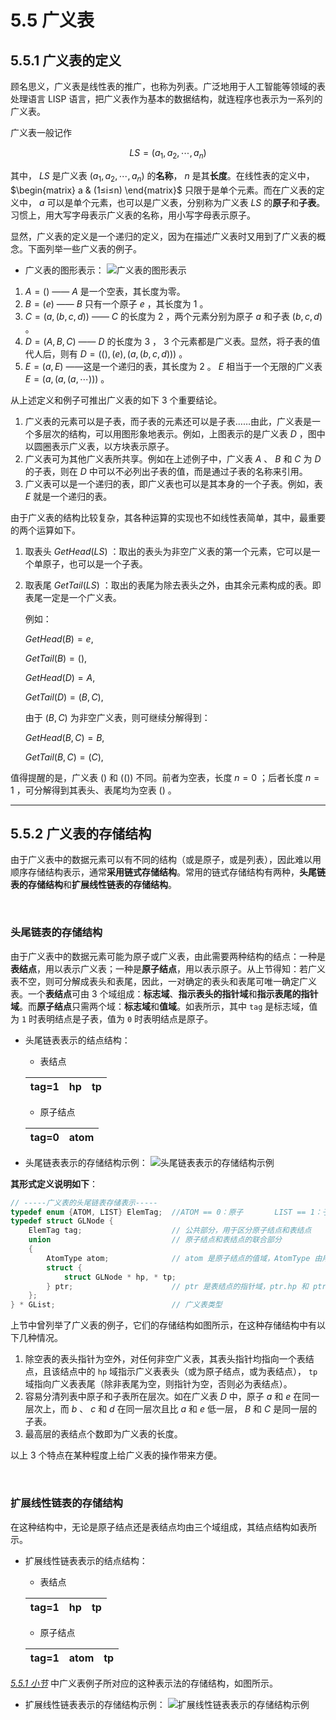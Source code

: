 # 5.5 广义表

## <span id="5.5.1广义表的定义">**5.5.1 广义表的定义**</span>

顾名思义，广义表是线性表的推广，也称为列表。广泛地用于人工智能等领域的表处理语言 LISP 语言，把广义表作为基本的数据结构，就连程序也表示为一系列的广义表。

广义表一般记作

$$LS=(a_1,a_2,\cdots ,a_n)$$

其中， $LS$ 是广义表 $(a_1,a_2,\cdots ,a_n)$ 的**名称**， $n$ 是其**长度**。在线性表的定义中， $\begin{matrix} a & (1≤i≤n) \end{matrix}$ 只限于是单个元素。而在广义表的定义中， $a$ 可以是单个元素，也可以是广义表，分别称为广义表 $LS$ 的**原子**和**子表**。习惯上，用大写字母表示广义表的名称，用小写字母表示原子。

显然，广义表的定义是一个递归的定义，因为在描述广义表时又用到了广义表的概念。下面列举一些广义表的例子。

- 广义表的图形表示：
  ![广义表的图形表示](https://static.owo.cab/notes/image/cs/ds/chapter04/广义表的图形表示.webp "广义表的图形表示")

1. $A=()$ —— $A$ 是一个空表，其长度为零。
2. $B=(e)$ —— $B$ 只有一个原子 $e$ ，其长度为 $1$ 。
3. $C=(a,(b,c,d))$ —— $C$ 的长度为 $2$ ，两个元素分别为原子 $a$ 和子表 $(b,c,d)$ 。
4. $D=(A,B,C)$ —— $D$ 的长度为 $3$ ， $3$ 个元素都是广义表。显然，将子表的值代人后，则有 $D=((),(e),(a,(b,c,d)))$ 。
5. $E=(a,E)$ ——这是一个递归的表，其长度为 $2$ 。 $E$ 相当于一个无限的广义表 $E=(a,(a,(a,\cdots)))$ 。

从上述定义和例子可推出广义表的如下 3 个重要结论。

1. 广义表的元素可以是子表，而子表的元素还可以是子表……由此，广义表是一个多层次的结构，可以用图形象地表示。例如，上图表示的是广义表 $D$ ，图中以圆圈表示广义表，以方块表示原子。
2. 广义表可为其他广义表所共享。例如在上述例子中，广义表 $A$ 、 $B$ 和 $C$ 为 $D$ 的子表，则在 $D$ 中可以不必列出子表的值，而是通过子表的名称来引用。
3. 广义表可以是一个递归的表，即广义表也可以是其本身的一个子表。例如，表 $E$ 就是一个递归的表。

由于广义表的结构比较复杂，其各种运算的实现也不如线性表简单，其中，最重要的两个运算如下。

1. 取表头 $GetHead(LS)$ ：取出的表头为非空广义表的第一个元素，它可以是一个单原子，也可以是一个子表。
2. 取表尾 $GetTail(LS)$ ：取出的表尾为除去表头之外，由其余元素构成的表。即表尾一定是一个广义表。

   例如：

   $GetHead(B)=e,$

   $GetTail(B)=(),$

   $GetHead(D)=A,$

   $GetTail(D)=(B,C),$

   由于 $(B,C)$ 为非空广义表，则可继续分解得到：

   $GetHead(B,C)=B,$

   $GetTail(B,C)=(C),$

值得提醒的是，广义表 $()$ 和 $(())$ 不同。前者为空表，长度 $n=0$ ；后者长度 $n=1$ ，可分解得到其表头、表尾均为空表 $()$ 。

---

## 5.5.2 广义表的存储结构

由于广义表中的数据元素可以有不同的结构（或是原子，或是列表），因此难以用顺序存储结构表示，通常**采用链式存储结构**。常用的链式存储结构有两种，**头尾链表的存储结构**和**扩展线性链表的存储结构**。

<br>

### 头尾链表的存储结构

由于广义表中的数据元素可能为原子或广义表，由此需要两种结构的结点：一种是**表结点**，用以表示广义表；一种是**原子结点**，用以表示原子。从上节得知：若广义表不空，则可分解成表头和表尾，因此，一对确定的表头和表尾可唯一确定广义表。一个**表结点**可由 3 个域组成：**标志域**、**指示表头的指针域**和**指示表尾的指针域**。而**原子结点**只需两个域：**标志域**和**值域**。如表所示，其中 `tag` 是标志域，值为 `1` 时表明结点是子表，值为 `0` 时表明结点是原子。

- 头尾链表表示的结点结构：

  - 表结点

  | tag=1 | hp  | tp  |
  | :---: | :-: | :-: |

  - 原子结点

  | tag=0 | atom |
  | :---: | :--: |

- 头尾链表表示的存储结构示例：
  ![头尾链表表示的存储结构示例](https://static.owo.cab/notes/image/cs/ds/chapter04/头尾链表表示的存储结构示例.webp "头尾链表表示的存储结构示例")

**其形式定义说明如下**：

```cpp
// -----广义表的头尾链表存储表示-----
typedef enum {ATOM, LIST} ElemTag;  //ATOM == 0：原子       LIST == 1：子表
typedef struct GLNode {
    ElemTag tag;                    // 公共部分，用于区分原子结点和表结点
    union                           // 原子结点和表结点的联合部分
    {
        AtomType atom;              // atom 是原子结点的值域，AtomType 由用户定义
        struct {
            struct GLNode * hp, * tp;
        } ptr;                      // ptr 是表结点的指针域，ptr.hp 和 ptr.tp 分别指向表头和表尾
    };
} * GList;                          // 广义表类型
```

上节中曾列举了广义表的例子，它们的存储结构如图所示，在这种存储结构中有以下几种情况。

1. 除空表的表头指针为空外，对任何非空广义表，其表头指针均指向一个表结点，且该结点中的 `hp` 域指示广义表表头（或为原子结点，或为表结点）， `tp` 域指向广义表表尾（除非表尾为空，则指针为空，否则必为表结点）。
2. 容易分清列表中原子和子表所在层次。如在广义表 $D$ 中，原子 $a$ 和 $e$ 在同一层次上，而 $b$ 、 $c$ 和 $d$ 在同一层次且比 $a$ 和 $e$ 低一层， $B$ 和 $C$ 是同一层的子表。
3. 最高层的表结点个数即为广义表的长度。

以上 3 个特点在某种程度上给广义表的操作带来方便。

<br>

### 扩展线性链表的存储结构

在这种结构中，无论是原子结点还是表结点均由三个域组成，其结点结构如表所示。

- 扩展线性链表表示的结点结构：

  - 表结点

  | tag=1 | hp  | tp  |
  | :---: | :-: | :-: |

  - 原子结点

  | tag=1 | atom | tp  |
  | :---: | :--: | :-: |

[_5.5.1 小节_](#5.5.1广义表的定义) 中广义表例子所对应的这种表示法的存储结构，如图所示。

- 扩展线性链表表示的存储结构示例：
  ![扩展线性链表表示的存储结构示例](https://static.owo.cab/notes/image/cs/ds/chapter04/扩展线性链表表示的存储结构示例.webp "扩展线性链表表示的存储结构示例")
